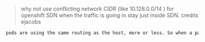 > why not use conflicting network CIDR (like 10.128.0.0/14 ) for openshift SDN when the traffic is going in stay just inside SDN.
credits ejacobs
```sh
pods are using the same routing as the host, more or less. So when a packet hits the kernel it has to figure out where to go. Unless you're massaging route tables on every host to ensure that internal cluster traffic isn't trying to get to the real network, and then figuring out how you're going to get cluster traffic out to the real network without some hacky jump host stuff and NATing or something, they probably don't want overlap.
```
